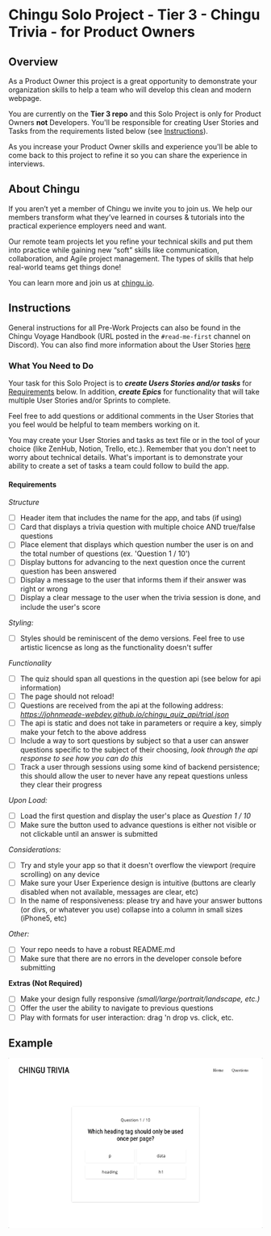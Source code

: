 # Chingu Solo Project - Tier 3 - Chingu Trivia - for Product Owners

## Overview 

As a Product Owner this project is a great opportunity to demonstrate your 
organization skills to help a team who will develop this clean and modern 
webpage. 

You are currently on the **Tier 3 repo** and this Solo Project is only for 
Product Owners **not** Developers. You'll be responsible for creating User 
Stories and Tasks from the requirements listed below 
(see [Instructions](#instructions)).

As you increase your Product Owner skills and experience you'll be able to 
come back to this project to refine it so you can share the experience in 
interviews.
## About Chingu

If you aren’t yet a member of Chingu we invite you to join us. We help our 
members transform what they’ve learned in courses & tutorials into the 
practical experience employers need and want.

Our remote team projects let you refine your technical skills and put them 
into practice while gaining new “soft” skills like communication, 
collaboration, and Agile project management. The types of skills that 
help real-world teams get things done!

You can learn more and join us at [chingu.io](https://chingu.io).

## Instructions

General instructions for all Pre-Work Projects can also be found in the Chingu 
Voyage Handbook (URL posted in the `#read-me-first` channel on Discord). You 
can also find more information about the User Stories 
[here](https://docs.chingu.io/projres/agile101#building-the-backlog)

### What You Need to Do

Your task for this Solo Project is to **_create Users Stories and/or tasks_** 
for [Requirements](#requirements) below. In addition, **_create Epics_** for 
functionality that will take multiple User Stories and/or Sprints to 
complete.

Feel free to add questions or additional comments in the User Stories that you 
feel would be helpful to team members working on it.

You may create your User Stories and tasks as text file or in the tool of your 
choice (like ZenHub, Notion, Trello, etc.). Remember that you don't neet to 
worry about technical details. What's important is to demonstrate your ability 
to create a set of tasks a team could follow to build the app.

#### Requirements

*Structure*

- [ ] Header item that includes the name for the app, and tabs (if using)
- [ ] Card that displays a trivia question with multiple choice AND true/false questions
- [ ] Place element that displays which question number the user is on and the total number of questions (ex. 'Question 1 / 10')
- [ ] Display buttons for advancing to the next question once the current question has been answered
- [ ] Display a message to the user that informs them if their answer was right or wrong
- [ ] Display a clear message to the user when the trivia session is done, and include the user's score

*Styling:*

- [ ] Styles should be reminiscent of the demo versions. Feel free to use artistic licencse as long as the functionality doesn't suffer 

*Functionality*

- [ ] The quiz should span all questions in the question api (see below for api information)
- [ ] The page should not reload!
- [ ] Questions are received from the api at the following address: *https://johnmeade-webdev.github.io/chingu_quiz_api/trial.json*
- [ ] The api is static and does not take in parameters or require a key, simply make your fetch to the above address
- [ ] Include a way to sort questions by subject so that a user can answer questions specific to the subject of their choosing, *look through the api response to see how you can do this*
- [ ] Track a user through sessions using some kind of backend persistence; this should allow the user to never have any repeat questions unless they clear their progress

*Upon Load:*

- [ ] Load the first question and display the user's place as *Question 1 / 10*
- [ ] Make sure the button used to advance questions is either not visible or not clickable until an answer is submitted

*Considerations:*

- [ ] Try and style your app so that it doesn't overflow the viewport (require scrolling) on any device
- [ ] Make sure your User Experience design is intuitive (buttons are clearly disabled when not available, messages are clear, etc)
- [ ] In the name of responsiveness: please try and have your answer buttons (or divs, or whatever you use) collapse into a column in small sizes (iPhone5, etc)

*Other:*

- [ ] Your repo needs to have a robust README.md
- [ ] Make sure that there are no errors in the developer console before submitting

**Extras (Not Required)**

- [ ] Make your design fully responsive *(small/large/portrait/landscape, etc.)*
- [ ] Offer the user the ability to navigate to previous questions
- [ ] Play with formats for user interaction: drag 'n drop vs. click, etc.

## Example

![](./assets/chingu_trivia.gif)
